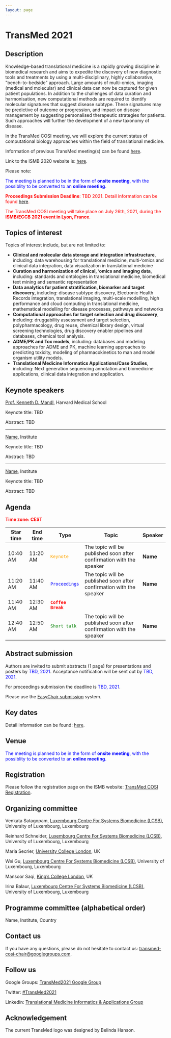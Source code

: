 ```yaml
---
layout: page
---
```


[Figure1]: pics/Figure1.png

# TransMed 2021

## Description

Knowledge-based translational medicine is a rapidly growing discipline in biomedical research and aims to expedite the discovery of new diagnostic tools and treatments by using a multi-disciplinary, highly collaborative, "bench-to-bedside" approach. Large amounts of multi-omics, imaging (medical and molecular) and clinical data can now be captured for given patient populations. In addition to the challenges of data curation and harmonisation, new computational methods are required to identify molecular signatures that suggest disease subtype. These signatures may be predictive of outcome or progression, and impact on disease management by suggesting personalised therapeutic strategies for patients. Such approaches will further the development of a new taxonomy of disease.

In the TransMed COSI meeting, we will explore the current status of computational biology approaches within the field of translational medicine.

Information of previous TransMed meeting(s) can be found [here](http://transmedit.org/TransMed_history).

Link to the ISMB 2020 website is: [here](https://www.iscb.org/ismbeccb2021).

Please note:

<span style="color:blue">The meeting is planned to be in the form of **onsite meeting**, with the possiblity to be converted to an **online meeting**.</span>

<span style="color:red">**Proceedings Submission Deadline**: TBD 2021. Detail information can be found [here](https://www.iscb.org/ismbeccb2021-keydates).</span>

<span style="color:red">The TransMed COSI meeting will take place on July 26th, 2021, during the **ISMB/ECCB 2021 event in Lyon, France**.</span>

## Topics of interest

Topics of interest include, but are not limited to:

  * **Clinical and molecular data storage and integration infrastructure**, including: data warehousing for translational medicine, multi-‘omics and clinical data integration, data visualization in translational medicine
  * **Curation and harmonization of clinical, ‘omics and imaging data**, including: standards and ontologies in translational medicine, biomedical text mining and semantic representation
  * **Data analytics for patient stratification, biomarker and target discovery**, including: disease subtype discovery, Electronic Health Records integration, translational imaging, multi-scale modelling, high performance and cloud computing in translational medicine, mathematical modelling for disease processes, pathways and networks
  * **Computational approaches for target selection and drug discovery**, including: druggability assessment and target selection, polypharmacology, drug reuse, chemical library design, virtual screening technologies, drug discovery enabler pipelines and databases, chemical tool analysis.
  * **ADME/PK and Tox models**, including: databases and modeling approaches for ADME and PK, machine learning approaches to predicting toxicity, modeling of pharmacokinetics to man and model organism utility models.
  * **Translational Medicine Informatics Applications/Case Studies**, including: Next generation sequencing annotation and biomedicine applications, clinical data integration and application.

## Keynote speakers

[Prof. Kenneth D. Mandl](https://scholar.harvard.edu/mandl), Harvard Medical School

Keynote title: TBD

Abstract: TBD

---

[Name](url), Institute

Keynote title: TBD

Abstract: TBD
 
---

[Name](url), Institute

Keynote title: TBD

Abstract: TBD

## Agenda

<span style="color:red">**Time zone: CEST**</span> 

|Star time|End time|Type|Topic|Speaker|
|------------|---------|---------|---------|---------|
| 10:40 AM  | 11:20 AM | <span style="color:orange">`Keynote`</span>| The topic will be published soon after confirmation with the speaker| **Name** |
| 11:20 AM  | 11:40 AM | <span style="color:blue">`Proceedings`</span>| The topic will be published soon after confirmation with the speaker| **Name** |
| 11:40 AM  | 12:30 AM | <span style="color:red">**`Coffee Break`**</span> | | |
| 12:40 AM  | 12:50 AM | <span style="color:green">`Short talk`</span>| The topic will be published soon after confirmation with the speaker| **Name** |

## Abstract submission

Authors are invited to submit abstracts (1 page) for presentations and posters by <span style="color:blue">TBD, 2021</span>. Acceptance notification will be sent out by <span style="color:blue">TBD, 2021</span>.

For proceedings submission the deadline is <span style="color:blue">TBD, 2021</span>.

Please use the [EasyChair submission](https://easychair.org/my/conference?conf=ismbeccb2021abstracts) system.

## Key dates

Detail information can be found: [here](https://www.iscb.org/ismbeccb2021-keydates).

## Venue

<span style="color:blue">The meeting is planned to be in the form of **onsite meeting**, with the possiblity to be converted to an **online meeting**.</span>

## Registration
Please follow the registration page on the ISMB website: [TransMed COSI Registration](https://www.iscb.org/ismbeccb2021-registration).

## Organizing committee

Venkata Satagopam, [Luxembourg Centre For Systems Biomedicine (LCSB)](http://wwwfr.uni.lu/lcsb), University of Luxembourg, Luxembourg

Reinhard Schneider, [Luxembourg Centre For Systems Biomedicine (LCSB)](http://wwwfr.uni.lu/lcsb), University of Luxembourg, Luxembourg

Maria Secrier, [University College London](https://www.ucl.ac.uk/), UK

Wei Gu, [Luxembourg Centre For Systems Biomedicine (LCSB)](http://wwwfr.uni.lu/lcsb), University of Luxembourg, Luxembourg

Mansoor Saqi, [King’s College London](https://www.kcl.ac.uk/), UK

Irina Balaur, [Luxembourg Centre For Systems Biomedicine (LCSB)](http://wwwfr.uni.lu/lcsb), University of Luxembourg, Luxembourg

## Programme committee (alphabetical order)

Name, Institute, Country

## Contact us

If you have any questions, please do not hesitate to contact us: [transmed-cosi-chair@googlegroups.com](transmed-cosi-chair@googlegroups.com).

## Follow us

Google Groups: [TransMed2021 Google Group](https://groups.google.com/forum/?hl=en#!forum/transmed-coord)

Twitter: [#TransMed2021](https://twitter.com/cosi_transmed)

Linkedin: [Translational Medicine Informatics & Applications Group](https://www.linkedin.com/groups/8478286)

## Acknowledgement

The current TransMed logo was designed by Belinda Hanson.

